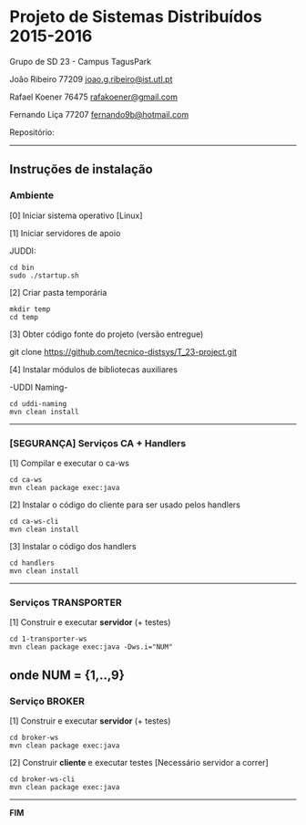 # Projeto de Sistemas Distribuídos 2015-2016 #

Grupo de SD 23 - Campus TagusPark

João Ribeiro 77209 joao.g.ribeiro@ist.utl.pt

Rafael Koener 76475 rafakoener@gmail.com

Fernando Liça 77207 fernando9b@hotmail.com


Repositório:

-------------------------------------------------------------------------------

## Instruções de instalação 


### Ambiente

[0] Iniciar sistema operativo [Linux]


[1] Iniciar servidores de apoio

JUDDI:
```
cd bin
sudo ./startup.sh
```


[2] Criar pasta temporária

```
mkdir temp
cd temp
```


[3] Obter código fonte do projeto (versão entregue)

git clone https://github.com/tecnico-distsys/T_23-project.git 


[4] Instalar módulos de bibliotecas auxiliares

-UDDI Naming-
```
cd uddi-naming
mvn clean install
```

-------------------------------------------------------------------------------

### [SEGURANÇA] Serviços CA + Handlers

[1] Compilar e executar o ca-ws

```
cd ca-ws
mvn clean package exec:java
```

[2] Instalar o código do cliente para ser usado pelos handlers

```
cd ca-ws-cli
mvn clean install
```

[3] Instalar o código dos handlers

```
cd handlers
mvn clean install
```

-------------------------------------------------------------------------------

### Serviços TRANSPORTER

[1] Construir e executar **servidor** (+ testes)

```
cd 1-transporter-ws
mvn clean package exec:java -Dws.i="NUM"
```
onde NUM = {1,..,9}
-------------------------------------------------------------------------------

### Serviço BROKER

[1] Construir e executar **servidor** (+ testes)

```
cd broker-ws
mvn clean package exec:java
```


[2] Construir **cliente** e executar testes [Necessário servidor a correr]

```
cd broker-ws-cli
mvn clean package exec:java 
```


-------------------------------------------------------------------------------
**FIM**
